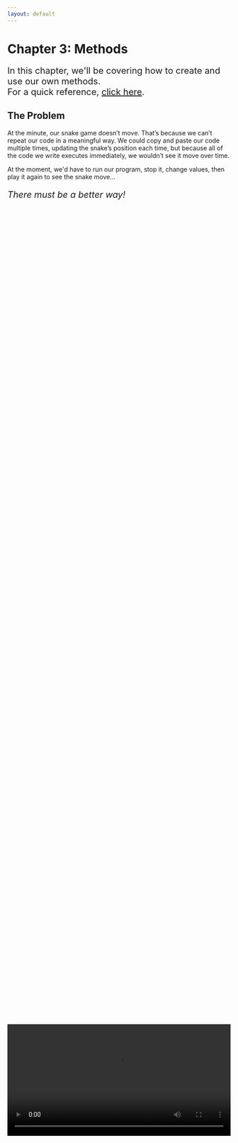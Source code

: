 ```yaml
---
layout: default
---
```


<h1>Chapter 3: Methods</h1>
<p style="font-size:20px">
In this chapter, we'll be covering how to create and use our own methods.
<br>
For a quick reference, <a href="../QuickReference/methods">click here</a>.
<br>
</p>



<h2>The Problem</h2>
At the minute, our snake game doesn’t move. That’s because we can’t repeat our code in a meaningful way. We could copy and paste our code multiple times, updating the snake’s position each time, but because all of the code we write executes immediately, we wouldn’t see it move over time.
<br>

At the moment, we'd have to run our program, stop it, change values, then play it again to see the snake move...
<br>

<p style="font-size:20px"><i>There must be a better way!</i></p>


<br>
<div style="display: flex; justify-content: center; align-items: center; height: 100%;">
  <video width="600" controls style="max-width: 100%;">
    <source src="{{ site.baseurl }}/Videos/Chapter3Start.mp4" type="video/mp4">
    Your browser does not support the video tag.
  </video>
</div>
<br>

In chapter 1 we briefly introduced the concept of method calls, where we run a “method” (a bundle of code) somewhere else, by using the name of the method, and round brackets.
<br>

Bundling together code in a method is useful for when we want to repeat multiple lines of code, or when we want to repeat code using different input data.
<br>

As we want our code to repeat over time, we can bundle it up inside a method that Processing will call for us 60 times a second. This will be the “Draw” method.
<br>


<br>
<h2 id="void_draw">void draw</h2>
Just like with variables, to create a method, we need to `declare` it.
<br>
Method declarations are made up in a similar way to variable declarations, in that they are made using the format of:
<blockquote style="font-size:20px">
TYPE NAME(){<br>
    //CODE<br>
}
</blockquote><br>

As well as running code, methods can return data back to where they are called from, which is why we need to include a `type` as well as a `name` for the method. This is commonly called the "return type" of the method, which we'll cover more in a future chapter!

As the draw method doesn’t need to return data (we’re just using it to run code!) we need to tell the method that it doesn’t have a return type. To do this, we use a return type of `void`, which means "nothing".
<br>


As an example, copy and paste the code below <b>into a new project</b>.
<br>

{% highlight java %}
int x = 0;

void draw(){
  println(x);
  x = x+1;
}
{% endhighlight %}

When you hit play, you should see numbers printing out into the console, increasing from zero.
<br>


<br>
<div style="display: flex; justify-content: center; align-items: center; height: 100%;">
  <video width="600" controls style="max-width: 100%;">
    <source src="{{ site.baseurl }}/Videos/voidDraw.mp4" type="video/mp4">
    Your browser does not support the video tag.
  </video>
</div>
<br>

<br>
<h2 id="curly_brackets"><a href="../Extras/Brackets">{ New Bracket Unlocked! }</a></h2>
<blockquote>
Curly brackets are used when we’re grouping code together in something called “scope”. In the example above, the draw method groups together the two lines of code printing out x and increasing its value, so that we know what code should be run when it is called. Variables created inside curly brackets can't be accessed from outside of them, as they would be "out of scope".

By convention, everything inside a pair of curly brackets should be indented using the tab key. To do this automatically, in Processing, press Ctrl and T.

To learn more, take a look at the quick reference page on brackets <a href="../Extras/Brackets">here</a>!
</blockquote>


<br>
<div style="display: flex; justify-content: center; align-items: center; height: 100%;">
  <video width="600" controls style="max-width: 100%;">
    <source src="{{ site.baseurl }}/Videos/scope.mp4" type="video/mp4">
    Your browser does not support the video tag.
  </video>
</div>
<br>

<br>
<h2  id="void_setup">void setup</h2>
Up until now, Processing has allowed us to write code outside of methods, but now that we’re using the draw method, we need to put any code that isn’t just variable declarations inside methods. So, anything where we’d like to run once at the start of the program (such as the size command) we need to put inside another method that Processing will call us, called “setup”.
<br>


This also means that whenever we want to assign a value to a variable, past initialisation, it has to be inside a method.
<br>


Add in the code below, in-between the declaration of the x variable, and void draw.
<br>

{% highlight java %}
void setup(){
  size(640,440);
}
{% endhighlight %}

<br>
This should now mean that when you run the program the size of the canvas is 640 pixels wide, and 440 pixels tall, as before.
The setup method will be called automatically by Processing, at the very start of the program.
<br>

<h3>A Few Notes</h3>
<ul>
<li>You may have noticed that we're now starting to write lines of code that don't have semicolons at the end. As a rule, semicolons are only needed at the end of lines that are instructions, as they terminate the line, and tell the computer to run the line of code. As method declarations are just setting up code to be run later, they themselves don't need semicolons, only the lines inside of them that contain instructions to be run later do!</li>

<li>The order of your methods isn't actually important, as the flow of code we discussed in Chapter 1 is actually only important when we're inside a method. By convention however, it's best to have your variable declarations up at the top, followed by your methods.</li>
</ul>
<br>


<br>
<div style="display: flex; justify-content: center; align-items: center; height: 100%;">
  <video width="600" controls style="max-width: 100%;">
    <source src="{{ site.baseurl }}/Videos/voidSetup.mp4" type="video/mp4">
    Your browser does not support the video tag.
  </video>
</div>
<br>


<br>
<h2 id="calling_your_own_methods">Calling Your Own Methods</h2>
Methods like `draw` and `setup` are special cases, where Processing will actively call them for us, but that doesn’t mean we can’t create methods of our own. We could, for example, bundle up all of the code related to drawing the snake in our snake game, and have only a single line of code in the draw method to handle this.<br>


Back in your snake project, bundle up the setup lines of code into a setup method, and the drawing code into a draw method. Your code should look something like this:

{% highlight java %}
int size = 40;
int snakeX = 200;
int snakeY = 200;
int appleX = 400;
int appleY = 200;

void setup(){
  //setup
  size(640,440);
  noStroke();
}

void draw(){
  //draw background
  background(50);
  
  //draw snake
  fill(0,255,0);
  rect(snakeX,snakeY,size,size);
  
  //draw apple
  fill(255,0,0);
  rect(appleX,appleY,size,size);
}
{% endhighlight %}
Create a new method called DrawSnake that has a return type of void, this can be placed somewhere at the bottom of the code for now. Move the lines of code that draw the snake inside the curly brackets of the DrawSnake method. Where you moved the code from, we’ll need to call the DrawSnake method, which we can do as we did for all of the other method calls:

{% highlight java %}
DrawSnake();
{% endhighlight %}
<br>

Your DrawSnake method should look like this:

{% highlight java %}
void DrawSnake(){
  //draw snake
  fill(0,255,0);
  rect(snakeX,snakeY,size,size);
}
{% endhighlight %}
<br>

As we’ve not defined any information to be passed to the DrawSnake method, we don’t need to put anything inside the round brackets, but we do still need them.
<br>

Repeat the above steps for the apple, creating a DrawApple method, that gets called from the draw method.
<br>

Your draw method should now look like this:<br>

{% highlight java %}
void draw(){
  //draw background
  background(50);
  
  DrawSnake();

  DrawApple();
}
{% endhighlight %}
<br>
Once you’re used to methods, this looks much easier to read and understand.
<br>

<br>
<div style="display: flex; justify-content: center; align-items: center; height: 100%;">
  <video width="600" controls style="max-width: 100%;">
    <source src="{{ site.baseurl }}/Videos/CallingYourOwnMethods.mp4" type="video/mp4">
    Your browser does not support the video tag.
  </video>
</div>
<br>

When we run our code, there still isn’t any movement, because we’re not updating the position of the snake or apple over time.
<br>

We could just add some code to our DrawSnake method, but we’ll want to make the movement more complicated in the future, as ultimately, moving the snake isn’t drawing the snake (methods should do one thing really well!).
Just before the draw snake method call in the draw method, add the line of code below:<br>

{% highlight java %}
snakeX = snakeX + 1;
{% endhighlight %}

When you run the code, you should now see that the snake moves across the screen.
<br>
<br>
<h3>Quick Task</h3>
<blockquote>
As we want to make the snake's movement more complicated in the future, we can put the line of code above into a method called MoveSnake. Make the MoveSnake method, and add the method call in before DrawSnake in the draw method.

</blockquote>


<br>
<div style="display: flex; justify-content: center; align-items: center; height: 100%;">
  <video width="600" controls style="max-width: 100%;">
    <source src="{{ site.baseurl }}/Videos/MovingTheSnake.mp4" type="video/mp4">
    Your browser does not support the video tag.
  </video>
</div>
<br>


<br>
<h2>Quick check!</h2>
Before you move on, let's have a quick check that you've got everything so far!
<div class="question1container" data-correct-answer="B">
    <h3>What are methods used for?</h3>
    <form id="quizForm">
        <input type="radio" id="option1" name="answer" value="A" data-feedback="That's not quite right, whilst we did make use of the draw and setup methods that Processing will call for us, they won't run completely on their own, and neither will our own methods!">
        <label for="option1">Grouping lines of code together, so that they run on their own.</label><br>
        <input type="radio" id="option2" name="answer" value="B" data-feedback="That's correct! Methods are used to group lines of code together so that we can run them from elsewhere in our code, meaning we can repeat them, pass in different information, or just make our code more readable!">
        <label for="option2">Grouping lines of code together, to be run from somewhere else.</label><br>
        <input type="radio" id="option3" name="answer" value="C" data-feedback="That's not quite right, whilst we did make use of Processing's draw method to animate the snake, this is specific to both the draw method, and to Processing.">
        <label for="option3">Allowing the code to show animations by running multiple times.</label><br>
        <input type="radio" id="option4" name="answer" value="D" data-feedback="That's not quite right, whilst using methods does make it easier to run code multiple times, repeating code isn't their only use.">
        <label for="option4">Allowing our program to run the same lines of code repeatedly.</label><br><br>
        <button type="button" onclick="checkAnswer('.question1container')">Submit</button><p id="result" class="result"></p>
    </form>
</div>

<div class="question2container" data-correct-answer="C">
    <h3>Which format is correct for declaring an empty method?</h3>
    <form id="quizForm">
        <input type="radio" id="option1" name="answer" value="A" data-feedback="That's not quite right, this line of code doesn't declare what return type the method will have!">
        <label for="option1">NAME(){}</label><br>
        <input type="radio" id="option2" name="answer" value="B" data-feedback="That's not quite right, methods need round brackets so that they can take in informations!">
        <label for="option2">TYPE NAME{}</label><br>
        <input type="radio" id="option3" name="answer" value="C" data-feedback="That's correct! Method declarations need a return type, name, round brackets to take in information, and curly brackets defining the scope for the code the method should run.">
        <label for="option3">TYPE NAME(){}</label><br>
        <input type="radio" id="option4" name="answer" value="D" data-feedback="That's not quite right, whilst method declarations do need round brackets so that they can take in information, the second pair of brackets should be curly brackets, to define the scope of the code that the method will run.">
        <label for="option4">TYPE NAME()()</label><br><br>
        <button type="button" onclick="checkAnswer('.question2container')">Submit</button><p id="result" class="result">  </p>
    </form>
</div>

<div class="question3container" data-correct-answer="C">
    <h3>Which line of code correctly starts to declares a new method, called "PrintVersion", and doesn't return a value?</h3>
    <form id="quizForm">
        <input type="radio" id="option1" name="answer" value="A" data-feedback="That's not quite right, the return type in the declaration should match the type name exactly, and in this case, void should be spelled with a lower-case V.">
        <label for="option1">Void PrintVersion(){</label><br>
        <input type="radio" id="option2" name="answer" value="B" data-feedback="That's not quite right, the format of this line of code is good, but this method would need to return an integer variable, which we haven't covered yet!">
        <label for="option2">int PrintVersion(){</label><br>
        <input type="radio" id="option3" name="answer" value="C" data-feedback="That's correct! This line of code would be correct for the first line of a declaration for a method called PrintVersion, which doesn't return a value.">
        <label for="option3">void PrintVersion(){</label><br>
        <input type="radio" id="option4" name="answer" value="D" data-feedback="That's not quite right, this line of code is missing the round brackets that methods need (even if they don't take in information!)">
        <label for="option4">void PrintVersion{</label><br><br>
        <button type="button" onclick="checkAnswer('.question3container')">Submit</button><p id="result" class="result">  </p>
    </form>
</div>

<br>
<br>
<h2 id="snake_video">Snake Game: Part 3</h2>
We've already covered the content in this video, but feel free to watch through what we've covered on methods as a reminder.
<div style="display: flex; justify-content: center; align-items: center; height: 100%;">
  <video width="600" controls style="max-width: 100%;">
    <source src="{{ site.baseurl }}/Videos/Chapter3Wrapup.mp4" type="video/mp4">
    Your browser does not support the video tag.
  </video>
</div>

<br>
<h2>Summary</h2>
Methods are useful for when we want to bundle code together, so that we can run it from elsewhere in our program! You should now be ready to move on to Chapter 4! Make sure to refer back to the <a href="../QuickReference/methods">quick reference for this chapter here</a>, and feel free to explore some questions if you'd like to learn more, in the Explore section below!

<h2>Extension Task</h2>
You don't need to complete this to move on, but feel free to be get creative!
<blockquote>
Create a new method called DrawBackground!<br>
Move the background command into this method, and call DrawBackground at the start of the draw method.<br>
Inside the DrawBackground method you can now make the background more complex!<br>
Try adding more shapes or use the <a href="https://processing.org/reference/text_.html" target="_blank">text</a> command to write SNAKE at the top of the canvas!
</blockquote>

<br>
<h2>Explore</h2>
<ul>
    <li><h3><a href="./classes#passing_parameters">How do I pass information into a method?</a></h3></li>
    <li><h3><a href="./functions">How do return information from a method?</a></h3></li>
</ul>


<h2>More Help</h2>
<ul>
    <li><h3><a href="https://youtu.be/4JzDttgdILQ?si=pYBtSPzcg6nuB3mV&t=3880" target="_blank">Program Flow, Setup and Draw</a></h3></li>
    <li><h3><a href="https://youtu.be/4JzDttgdILQ?si=wxK2gXITObzdD5uf&t=13429" target="_blank">Creating methods (referred to here as "functions")</a></h3></li>
    <li><h3><a href="https://youtu.be/4JzDttgdILQ?si=KNaF5qm6Qg7TOSqD&t=10670" target="_blank">Scope (in more complex examples!)</a></h3></li>
</ul>

    

<p style="font-size: 30px; text-align: right;"><a href="./classes">Chapter 4 >></a></p>

<br>
<br>
<br>

	{% include quiz_script.html %}